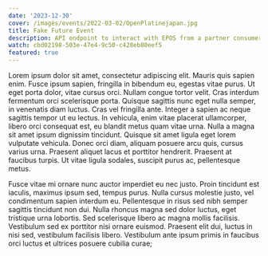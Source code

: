 ```yaml
---
date: '2023-12-30'
cover: /images/events/2022-03-02/OpenPlatinejapan.jpg
title: Fake Future Event
description: API endpoint to interact with EPOS from a partner consumer application
watch: cbd02198-503e-47e4-9c50-c428eb80eef5
featured: true
---
```


Lorem ipsum dolor sit amet, consectetur adipiscing elit. Mauris quis sapien enim. Fusce ipsum sapien, fringilla in bibendum eu, egestas vitae purus. Ut eget porta dolor, vitae cursus orci. Nullam congue tortor velit. Cras interdum fermentum orci scelerisque porta. Quisque sagittis nunc eget nulla semper, in venenatis diam luctus. Cras vel fringilla ante. Integer a sapien ac neque sagittis tempor ut eu lectus. In vehicula, enim vitae placerat ullamcorper, libero orci consequat est, eu blandit metus quam vitae urna. Nulla a magna sit amet ipsum dignissim tincidunt. Quisque sit amet ligula eget lorem vulputate vehicula. Donec orci diam, aliquam posuere arcu quis, cursus varius urna. Praesent aliquet lacus et porttitor hendrerit. Praesent at faucibus turpis. Ut vitae ligula sodales, suscipit purus ac, pellentesque metus.

Fusce vitae mi ornare nunc auctor imperdiet eu nec justo. Proin tincidunt est iaculis, maximus ipsum sed, tempus purus. Nulla cursus molestie justo, vel condimentum sapien interdum eu. Pellentesque in risus sed nibh semper sagittis tincidunt non dui. Nulla rhoncus magna sed dolor luctus, eget tristique urna lobortis. Sed scelerisque libero ac magna mollis facilisis. Vestibulum sed ex porttitor nisi ornare euismod. Praesent elit dui, luctus in nisi sed, vestibulum facilisis libero. Vestibulum ante ipsum primis in faucibus orci luctus et ultrices posuere cubilia curae;
